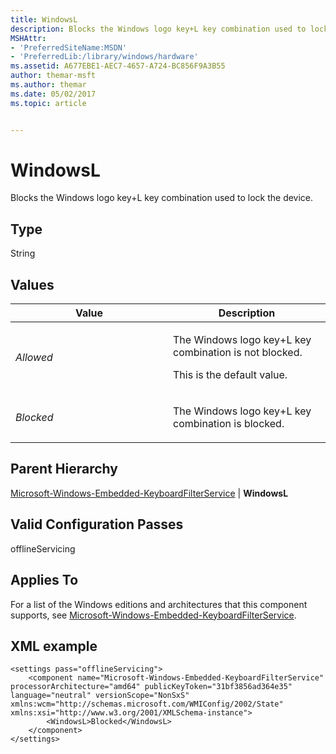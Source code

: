 ```yaml
---
title: WindowsL
description: Blocks the Windows logo key+L key combination used to lock the device.
MSHAttr:
- 'PreferredSiteName:MSDN'
- 'PreferredLib:/library/windows/hardware'
ms.assetid: A677EBE1-AEC7-4657-A724-BC856F9A3B55
author: themar-msft
ms.author: themar
ms.date: 05/02/2017
ms.topic: article


---
```


# WindowsL


Blocks the Windows logo key+L key combination used to lock the device.

## Type


String

## Values


<table>
<colgroup>
<col width="50%" />
<col width="50%" />
</colgroup>
<thead>
<tr class="header">
<th>Value</th>
<th>Description</th>
</tr>
</thead>
<tbody>
<tr class="odd">
<td><p><em>Allowed</em></p></td>
<td><p>The Windows logo key+L key combination is not blocked.</p>
<p>This is the default value.</p></td>
</tr>
<tr class="even">
<td><p><em>Blocked</em></p></td>
<td><p>The Windows logo key+L key combination is blocked.</p></td>
</tr>
</tbody>
</table>

 

## Parent Hierarchy


[Microsoft-Windows-Embedded-KeyboardFilterService](microsoft-windows-embedded-keyboardfilterservice.md) | **WindowsL**

## Valid Configuration Passes


offlineServicing

## Applies To


For a list of the Windows editions and architectures that this component supports, see [Microsoft-Windows-Embedded-KeyboardFilterService](microsoft-windows-embedded-keyboardfilterservice.md).

## XML example


```
<settings pass="offlineServicing">
    <component name="Microsoft-Windows-Embedded-KeyboardFilterService" processorArchitecture="amd64" publicKeyToken="31bf3856ad364e35" language="neutral" versionScope="NonSxS" xmlns:wcm="http://schemas.microsoft.com/WMIConfig/2002/State" xmlns:xsi="http://www.w3.org/2001/XMLSchema-instance">
        <WindowsL>Blocked</WindowsL>
    </component>
</settings>
```

 

 






